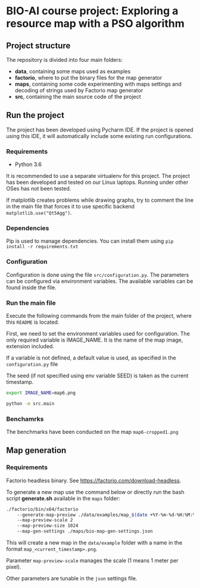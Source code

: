 # BIO-AI course project: Exploring a resource map with a PSO algorithm

## Project structure
The repository is divided into four main folders:
* **data**, containing some maps used as examples
* **factorio**, where to put the binary files for the map generator
* **maps**, containing some code experimenting with maps settings and decoding of strings used by Factorio map generator
* **src**, containing the main source code of the project


## Run the project

The project has been developed using Pycharm IDE. 
If the project is opened using this IDE, it will automatically include some existing run configurations.

### Requirements
 - Python 3.6

It is recommended to use a separate virtualenv for this project.
The project has been developed and tested on our Linux laptops. 
Running under other OSes has not been tested.

If matplotlib creates problems while drawing graphs, try to comment the line in the main file that forces it to use specific backend `matplotlib.use("Qt5Agg")`.

### Dependencies
Pip is used to manage dependencies. You can install them using `pip install -r requirements.txt`

### Configuration

Configuration is done using the file `src/configuration.py`.
The parameters can be configured via environment variables. 
The available variables can be found inside the file.


### Run the main file
Execute the following commands from the main folder of the project, where this `README` is located.

First, we need to set the environment variables used for configuration.
The only required variable is IMAGE_NAME. It is the name of the map image, extension included.

If a variable is not defined, a default value is used, as specified in the `configuration.py` file

The seed (if not specified using env variable SEED) is taken as the current timestamp.

```bash
export IMAGE_NAME=map6.png

python -m src.main
```


### Benchamrks

The benchmarks have been conducted on the map `map6-cropped1.png`

## Map generation

### Requirements

Factorio headless binary. See https://factorio.com/download-headless.

To generate a new map use the command below or directly run the bash script 
**generate.sh** available in the ``maps`` folder:

```bash
./factorio/bin/x64/factorio 
	--generate-map-preview ./data/examples/map_$(date +%Y-%m-%d-%H:%M:%S).png 
	--map-preview-scale 2 
	--map-preview-size 1024 
	--map-gen-settings ./maps/bio-map-gen-settings.json
```

This will create a new map in the `data/example` folder with a name in the format `map_<current_timestamp>.png`.

Parameter `map-preview-scale` manages the scale (1 means 1 meter per pixel).

Other parameters are tunable in the `json` settings file. 
